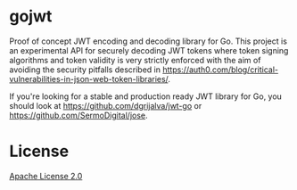 # gojwt
Proof of concept JWT encoding and decoding library for Go.
This project is an experimental API for securely decoding
JWT tokens where token signing algorithms and token validity is
very strictly enforced with the aim of avoiding the security
pitfalls described in
https://auth0.com/blog/critical-vulnerabilities-in-json-web-token-libraries/.

If you're looking for a stable and production ready JWT library for Go,
you should look at https://github.com/dgrijalva/jwt-go or
https://github.com/SermoDigital/jose.

# License

[Apache License 2.0](http://choosealicense.com/licenses/apache-2.0/)

